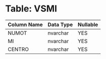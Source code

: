 # Table: VSMI

| Column Name | Data Type | Nullable |
|-------------|-----------|----------|
| NUMOT | nvarchar | YES |
| MI | nvarchar | YES |
| CENTRO | nvarchar | YES |
